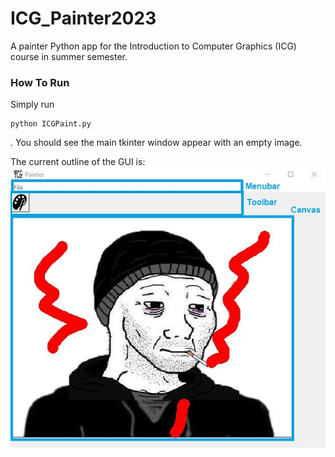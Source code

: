 # ICG_Painter2023
A painter Python app for the Introduction to Computer Graphics (ICG) course in summer semester.

### How To Run

Simply run 
```
python ICGPaint.py
```
. You should see the main tkinter window appear with an empty image. 

The current outline of the GUI is:
![GUIHierarchy](https://github.com/MCInversion/ICG_Painter2023/blob/ReadmeResources/readme_res/painterScrn.jpg)
